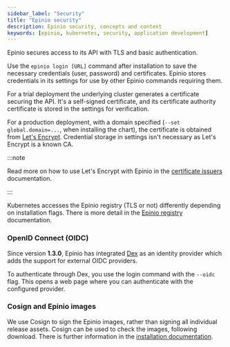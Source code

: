 ```yaml
---
sidebar_label: "Security"
title: "Epinio security"
description: Epinio security, concepts and context
keywords: [epinio, kubernetes, security, application development]
---
```


Epinio secures access to its API with TLS and basic authentication.

Use the `epinio login [URL]` command after installation to save the necessary credentials (user, password) and certificates.
Epinio stores credentials in its settings for use by other Epinio commands requiring them.

For a trial deployment the underlying cluster generates a certificate securing the API.
It's a self-signed certificate, and its certificate authority certificate is stored in the settings for verification.

For a production deployment,
with a domain specified (`--set global.domain=...`,
when installing the chart),
the certificate is obtained from [Let's Encrypt](https://letsencrypt.org/).
Credential storage in settings isn't necessary as Let's Encrypt is a known CA.

:::note

Read more on how to use Let's Encrypt with Epinio in the [certificate issuers](../howtos/other/certificate_issuers.md) documentation.

:::

Kubernetes accesses the Epinio registry (TLS or not) differently depending on installation flags.
There is more detail in the [Epinio registry](../explanations/advanced.md#container-registry) documentation.

### OpenID Connect (OIDC)

Since version **1.3.0**, Epinio has integrated [Dex](https://dexidp.io/)
as an identity provider which adds the support for external OIDC providers.

To authenticate through Dex, you use the login command with the `--oidc` flag.
This opens a web page where you can authenticate with the configured provider.

### Cosign and Epinio images

We use Cosign to sign the Epinio images, rather than signing all individual release assets.
Cosign can be used to check the images, following download.
There is further information in the [installation documentation](https://docs.epinio.io/installation/install_epinio_cli#verify-file-checksum-signature).
